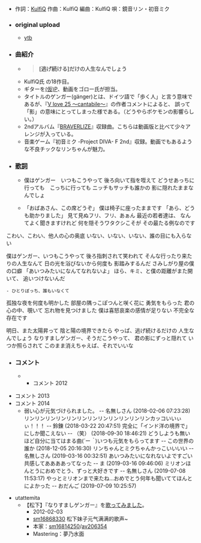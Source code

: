 - 作詞：[KulfiQ](https://w.atwiki.jp/hmiku/pages/11040.html)
作曲：KulfiQ
編曲：KulfiQ
唄：鏡音リン・初音ミク
- ### original upload
    - [ytb](https://www.youtube.com/watch?v=DZyzw_6S9RA)
- ### 曲紹介
    - > **[逃げ続ける]だけの人生なんでしょう**
    - KulfiQ氏 の18作目。
    - ギターを[(仮)P](https://w.atwiki.jp/hmiku/pages/15608.html)、動画をゴロー氏が担当。
    - タイトルのゲンガー(gänger)とは、ドイツ語で「歩く人」と言う意味であるが、『[V love 25 ～cantabile～](https://w.atwiki.jp/hmiku/pages/20930.html)』の作者コメントによると、
誤って「影」の意味にとってしまった様である。（どうやらポケモンの影響らしい。）
    - 2ndアルバム『[BRAVERLIZE](https://w.atwiki.jp/hmiku/pages/17909.html)』収録曲。こちらは動画版と比べて少々アレンジが入っている。
    - 音楽ゲーム『初音ミク -Project DIVA- F 2nd』収録。動画でもあるような不良チックなリンちゃんが魅力。
- ### [歌詞](https://w.atwiki.jp/hmiku/pages/20281.html)
    - 僕はゲンガー　いつもこうやって
後ろ向いて指を咥えて
どうせあっちに行っても　こっちに行っても
ニッチもサッチも誰かの
影に隠れたままなんでしょ


    - 「おばあさん、この席どうぞ」
僕は椅子に座ったままです
「あら、どうも助かりました」
見て見ぬフリ、フリ、あぁん
最近の若者達は、
なんてよく聞きますけれど
何を隠そうワタクシこそが
その最たる例なのです

こわい、こわい、他人の心の奥底
いない、いない、いない、誰の目にも入らない

僕はゲンガー、いつもこうやって
後ろ指刺されて笑われて
そんな行ったり来たりの人生なんて
日の光を浴びないから何度も
影踏みするんだ
さみしがり屋の僕の口癖
「あいつみたいになんてなれないよ」
ほら、キミ、と僕の距離がまた開いて、
追いつけないんだ


    - ひとりぼっち、誰もいなくて
孤独な夜を何度も明かした
部屋の隅っこぽつんと咲く花に
勇気をもらった
君の心の中、覗いて
忘れ物を見つけました
僕は喜怒哀楽の感情が足りない
不完全な存在です

明日、また太陽昇って
陰と陽の境界できたら
やっぱ、逃げ続けるだけの
人生なんでしょう
なりすましゲンガー、そうだこうやって、
君の影にずっと隠れて
いつか照らされて
このまま消えちゃえば、それでいいな

- ### コメント
    - + コメント 2012
+ コメント 2013
+ コメント 2014
    - 弱い心が元気づけられました。 -- 名無しさん (2018-02-06 07:23:28)
リンリンリンリンリンリンリンリンリンリンリンリンカッコいいぃぃ！！！ -- 鈴錬 (2018-03-22 20:47:51)
完全に「インド洋の境界で」にしか聞こえない -- （笑） (2018-09-30 18:46:21)
どうしようも無いほど自分に当てはまる曲(*´ー｀*)いつも元気をもらってます -- この世界の誰か (2018-12-05 20:16:30)
リンちゃんとミクちゃんかっこいいいい -- 名無しさん (2019-03-16 00:32:51)
あいつみたいになれないよですごい共感してああああってなった -- ま (2019-03-16 09:46:06)
ミリオンほんとうにおめでとう、ずっと大好きです -- 名無しさん (2019-07-08 11:53:17)
やっとミリオンまで来たね…おめでとう何年も聞いててほんとによかった -- おだんご (2019-07-09 10:25:57)
- utattemita
    - 【松下】『なりすましゲンガー』を[歌ってみました](https://www.bilibili.com/video/BV18x411w7BZ)。
        - 2012-02-03
        - [sm16868330](https://acg.tv/sm16868330) 松下妹子元气满满的歌声~ 
        - 本家：[sm16814250](https://acg.tv/sm16814250)/[av206354](https://www.bilibili.com/video/av206354/) 
        - Mastering：夢乃水面
